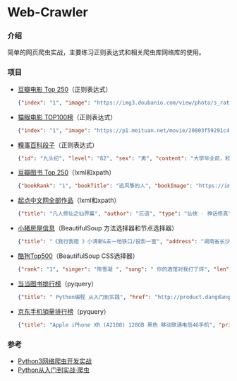 # Web-Crawler
### 介绍

简单的网页爬虫实战，主要练习正则表达式和相关爬虫库网络库的使用。

### 项目

- [豆瓣电影 Top 250](https://movie.douban.com/top250)（正则表达式）

  ```json
  {"index": "1", "image": "https://img3.doubanio.com/view/photo/s_ratio_poster/public/p480747492.jpg", "title": "肖申克的救赎", "actor": "导演: 弗兰克·德拉邦特 Frank Darabont   主演: 蒂姆·罗宾斯 Tim Robbins /...", "type": "1994 / 美国 / 犯罪 剧情", "score": "9.6", "comment": "1367659人评价", "quote": "希望让人自由。"}
  ```

- [猫眼电影 TOP100榜](https://maoyan.com/board/4?offset=0)（正则表达式）

  ```json
  {"index": "1", "image": "https://p1.meituan.net/movie/20803f59291c47e1e116c11963ce019e68711.jpg@160w_220h_1e_1c", "title": "霸王别姬", "actor": "张国荣,张丰毅,巩俐", "time": "1993-01-01", "score": "9.5"}
  ```

- [糗事百科段子](https://www.qiushibaike.com/text/)（正则表达式）

  ```json
  {"id": "九头纪", "level": "82", "sex": "男", "content": "大学毕业前，和几个寝室哥们去一家还算比较好的餐厅吃饭。<br/>想到马上要分离了，到吃完时，气氛又点沉沉的。突然冒出只苍蝇在汤盆子上空飞啊飞，8只眼睛就盯着它，估计苍蝇吓坏了，直接掉汤里面溺汤身亡了。洗具来了，我们把服务员叫过来，让她去把领班的叫过来，然后让领班看苍蝇，告诉他“我们把汤喝完了，结果里面有只苍蝇，你们这叫苍蝇汤不叫海带排骨汤啊？你看怎么办吧？”他说给我们换盆。我们不答应，让他去把经理找来。最后汤免费，其他费用打八折。", "comment": "406", "like": "406"}
  ```

- [豆瓣图书 Top 250](https://book.douban.com/top250)（lxml和xpath）

  ```json
  {"bookRank": "1", "bookTitle": "追风筝的人", "bookImage": "https://img3.doubanio.com/view/subject/m/public/s1727290.jpg", "bookLink": "https://book.douban.com/subject/1770782/", "bookInfo": "[美] 卡勒德·胡赛尼 / 李继宏 / 上海人民出版社 / 2006-5 / 29.00元", "bookScore": "8.9", "bookComment": "437742人评价", "bookQuote": "为你，千千万万遍"}
  ```

- [起点中文网全部作品](https://www.qidian.com/all?page=1)（lxml和xpath）

  ```json
  {"title": "凡人修仙之仙界篇", "author": "忘语", "type": "仙侠 · 神话修真", "integrity": "连载中", "introduction": "凡人修仙，风云再起时空穿梭，轮回逆转金仙太乙，大罗道祖三千大道，法则至尊《凡人修仙传》仙界篇，一个韩立叱咤仙界的故事，一个凡人小子修仙的不灭传说。特说明下，没有看过前传的书友，并不影响本书的阅读体验，"}
  ```

- [小猪房屋信息](http://cs.xiaozhu.com/)（BeautifulSoup 方法选择器和节点选择器）

  ```json
  {"title": "《我行我宿 》小清新&五一地铁口/投影一室", "address": "湖南省长沙市芙蓉区定王台街道五一路东牌楼街25...", "price": "238", "imageUrl": "https://image.xiaozhustatic3.com/00,800,533/51,0,11,100399,2666,2000,fffd393b.jpg", "name": "AA我行我宿"}
  ```

- [酷狗Top500](https://www.kugou.com/yy/rank/home/1-8888.html)（BeautifulSoup CSS选择器）

  ```json
  {"rank": "1", "singer": "陈雪凝 ", "song": " 你的酒馆对我打了烊", "len": "4:11"}
  ```

- [当当图书排行榜](http://search.dangdang.com/?key=python&act=input&page_index=1)（pyquery）

  ```json
  {"title": " Python编程 从入门到实践", "href": "http://product.dangdang.com/24003310.html", "image": "http://img3m0.ddimg.cn/67/4/24003310-1_b_7.jpg", "price": "61.40", "author": "[美]埃里克・马瑟斯（Eric Matthes）", "date": "2016-07-01", "publisher": "人民邮电出版社", "comment": "74550", "detail": "上到有编程基础的程序员，下到10岁少年，想入门Python并达到可以开发实际项目的水平，本书是读者*！ 本书是一本全面的从入门到实践的Python编程教程，带领读者快速掌握编程基础知识、编写出能解决实际问题的代码并开发复杂项目。 书中内容分为基础篇和实战篇两部分。基础篇介绍基本的编程概念，如列表、字典、类和循环，并指导读者编写整洁且易于理解的代码。另外还介绍了如何让程序能够与用户交互，以及如何在代码运行前进行测试。实战篇介绍如何利用新学到的知识开发功能丰富的项目：2D游戏《外星人入侵》，数据可视化实战，Web应用程序。"}
  ```

- [京东手机销量排行榜](https://search.jd.com/Search?keyword=%E6%89%8B%E6%9C%BA&enc=utf-8&psort=1&page=184&s=1&scrolling=y)（pyquery）

  ```json
  {"title": "Apple iPhone XR (A2108) 128GB 黑色 移动联通电信4G手机", "price": "5749.00", "seller": "Apple产品京东自营旗舰店", "url": "https://item.jd.com/100000177760.html", "image": "https://img10.360buyimg.com/n7/jfs/t1/3405/18/3537/69901/5b997c0aE5dc8ed9f/a2c208410ae84d1f.jpg"}
  ```

### 参考

- [Python3网络爬虫开发实战](https://germey.gitbooks.io/python3webspider/content/)
- [Python从入门到实战·爬虫](https://ke.qq.com/course/395289)